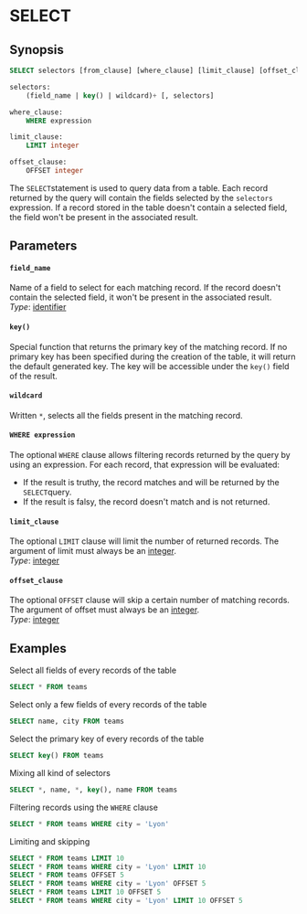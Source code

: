 # SELECT

## Synopsis

```sql
SELECT selectors [from_clause] [where_clause] [limit_clause] [offset_clause]

selectors:
    (field_name | key() | wildcard)+ [, selectors]

where_clause:
    WHERE expression

limit_clause:
    LIMIT integer

offset_clause:
    OFFSET integer
```

The `SELECT`statement is used to query data from a table. Each record returned by the query will contain the fields selected by the `selectors` expression. If a record stored in the table doesn't contain a selected field, the field won't be present in the associated result.

## Parameters

#### `field_name` 

Name of a field to select for each matching record. If the record doesn't contain the selected field, it won't be present in the associated result.  
_Type_: [identifier](../../sql-syntax/lexical-structure.md#identifiers)

#### `key()` 

Special function that returns the primary key of the matching record. If no primary key has been specified during the creation of the table, it will return the default generated key. The key will be accessible under the `key()` field of the result.

#### `wildcard` 

Written `*`, selects all the fields present in the matching record.

#### `WHERE expression` 

The optional `WHERE` clause allows filtering records returned by the query by using an expression. For each record, that expression will be evaluated:

*  If the result is truthy, the record matches and will be returned by the `SELECT`query.
* If the result is falsy, the record doesn't match and is not returned.

#### `limit_clause` 

The optional `LIMIT` clause will limit the number of returned records. The argument of limit must always be an [integer](../../sql-syntax/lexical-structure.md#integers).  
_Type_: [integer](../../sql-syntax/lexical-structure.md#integers)

#### `offset_clause` 

The optional `OFFSET` clause will skip a certain number of matching records. The argument of offset must always be an [integer](../../sql-syntax/lexical-structure.md#integers).  
_Type_: [integer](../../sql-syntax/lexical-structure.md#integers)

## Examples

Select all fields of every records of the table

```sql
SELECT * FROM teams
```

Select only a few fields of every records of the table

```sql
SELECT name, city FROM teams
```

Select the primary key of every records of the table

```sql
SELECT key() FROM teams
```

Mixing all kind of selectors

```sql
SELECT *, name, *, key(), name FROM teams
```

Filtering records using the `WHERE` clause

```sql
SELECT * FROM teams WHERE city = 'Lyon'
```

Limiting and skipping

```sql
SELECT * FROM teams LIMIT 10
SELECT * FROM teams WHERE city = 'Lyon' LIMIT 10
SELECT * FROM teams OFFSET 5
SELECT * FROM teams WHERE city = 'Lyon' OFFSET 5
SELECT * FROM teams LIMIT 10 OFFSET 5
SELECT * FROM teams WHERE city = 'Lyon' LIMIT 10 OFFSET 5
```

